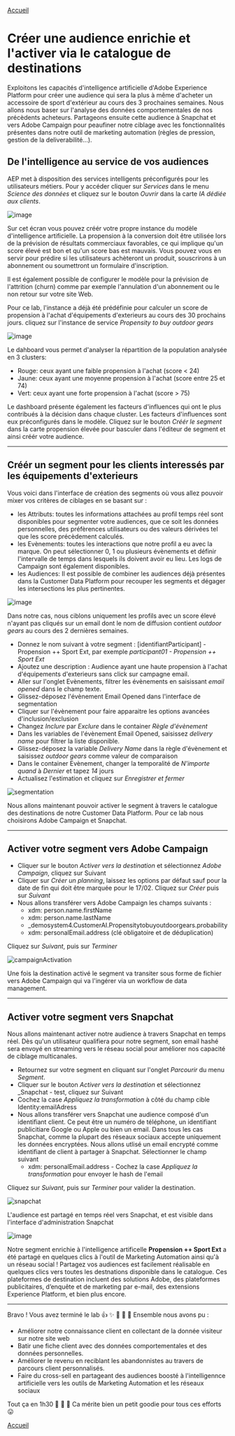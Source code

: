[Accueil](README.md)



Créer une audience enrichie et l'activer via le catalogue de destinations
=========================================================================

Exploitons les capacités d'intelligence artificielle d'Adobe Experience Platform pour créer une audience qui sera la plus à même d'acheter un accessoire de sport d'extérieur au cours des 3 prochaines semaines. Nous allons nous baser sur l'analyse des données comportementales de nos précèdents acheteurs. 
Partageons ensuite cette audience à Snapchat et vers Adobe Campaign pour peaufiner notre ciblage avec les fonctionnalités présentes dans notre outil de marketing automation (règles de pression, gestion de la deliverabilité...).


## De l'intelligence au service de vos audiences
AEP met à disposition des services intelligents préconfigurés pour les utilisateurs métiers. Pour y accéder cliquer sur _Services_ dans le menu _Science des données_ et cliquez sur le bouton _Ouvrir_ dans la carte _IA dédiée aux clients_.


![image](https://user-images.githubusercontent.com/40355195/217492668-877411a8-c47e-45c6-bdb2-62c8a6aaa3ea.png)

Sur cet écran vous pouvez créér votre propre instance du modèle d'intelligence artificielle. 
La propension à la conversion doit être utilisée lors de la prévision de résultats commerciaux favorables, ce qui implique qu'un score élevé est bon et qu'un score bas est mauvais. Vous pouvez vous en servir pour prédire si les utilisateurs achèteront un produit, souscrirons à un abonnement ou soumettront un formulaire d'inscription.

Il est également possible de configurer le modèle pour la prévision de l'attrition (churn) comme par exemple l'annulation d'un abonnement ou le non retour sur votre site Web. 

Pour ce lab, l'instance a déjà été prédéfinie pour calculer un score de propension à l'achat d'équipements d'exterieurs au cours des 30 prochains jours. cliquez sur l'instance de service _Propensity to buy outdoor gears_

![image](https://user-images.githubusercontent.com/40355195/217497970-15da535b-f9a2-4339-9985-6ee232b27e74.png)

Le dahboard vous permet d'analyser la répartition de la population analysée en 3 clusters: 
- Rouge: ceux ayant une faible propension à l'achat (score < 24)
- Jaune: ceux ayant une moyenne propension à l'achat (score entre 25 et 74)
- Vert: ceux ayant une forte propension à l'achat (score > 75)

Le dashboard présente également les facteurs d'influences qui ont le plus contribués à la décision dans chaque cluster. Les facteurs d'influences sont eux préconfigurés dans le modèle. 
Cliquez sur  le bouton _Créér le segment_ dans la carte propension élevée pour basculer dans l'éditeur de segment et ainsi créér votre audience. 

---

## Créér un segment pour les clients interessés par les équipements d'exterieurs

Vous voici dans l'interface de création des segments où vous allez pouvoir mixer vos critères de ciblages en se basant sur : 
- les Attributs: toutes les informations attachées au profil temps réel sont disponibles pour segmenter votre audiences, que ce soit les données personnelles, des préfèrences utilisateurs ou des valeurs dérivées tel que les score précèdement calculés.
- les Evènements: toutes les interactions que notre profil a eu avec la marque. On peut sélectionner 0, 1 ou plusieurs évènements et définir l'intervalle de temps dans lesquels ils doivent avoir eu lieu. Les logs de Campaign sont également disponibles.
- les Audiences: Il est possible de combiner les audiences déjà présentes dans la Customer Data Platform pour recouper les segments et dégager les intersections les plus pertinentes.


![image](https://user-images.githubusercontent.com/40355195/217499302-db898983-3f6b-455c-96f7-49345cdebaa6.png)

Dans notre cas, nous ciblons uniquement les profils avec un score élevé n'ayant pas cliqués sur un email dont le nom de diffusion contient _outdoor gears_ au cours des 2 dernières semaines. 

- Donnez le nom suivant à votre segment : [identifiantParticipant] - Propension ++ Sport Ext, par exemple _participant01 - Propension ++ Sport Ext_
- Ajoutez une description : Audience ayant une haute propension à l'achat d'équipements d'exterieurs sans click sur campagne email.
- Aller sur l'onglet Evènements, filtrer les évènements en saisissant _email opened_ dans le champ texte.
- Glissez-déposez l'évènement Email Opened dans l'interface de segmentation
- Cliquer sur l'évènement pour faire apparaitre les options avancées d'inclusion/exclusion
- Changez _Inclure_ par _Exclure_ dans le container _Règle d'évènement_
- Dans les variables de l'évènement Email Opened, saisissez _delivery name_ pour filtrer la liste disponible.
- Glissez-déposez la variable _Delivery Name_ dans la règle d'évènement et saisissez _outdoor gears_ comme valeur de comparaison
- Dans le container Evènement, changer la temporalité de _N'importe quand_ à _Dernier_ et tapez _14_ jours
- Actualisez l'estimation et cliquez sur _Enregistrer et fermer_


![segmentation](https://user-images.githubusercontent.com/40355195/217507906-1a1f2394-b80d-4967-a36d-fc586ad833d4.gif)


Nous allons maintenant pouvoir activer le segment à travers le catalogue des destinations de notre Customer Data Platform. Pour ce lab nous choisirons Adobe Campaign et Snapchat. 

---

## Activer votre segment vers Adobe Campaign

- Cliquer sur le bouton _Activer vers la destination_ et sélectionnez _Adobe Campaign_, cliquez sur Suivant
- Cliquer sur _Créer un planning_, laissez les options par défaut sauf pour la date de fin qui doit être marquée pour  le 17/02. Cliquez sur _Créer_ puis sur _Suivant_
- Nous allons transférer vers Adobe Campaign les champs suivants : 
  * xdm: person.name.firstName
  * xdm: person.name.lastName
  * \_demosystem4.CustomerAI.Propensitytobuyoutdoorgears.probability
  * xdm: personalEmail.address (clé obligatoire et de déduplication)
  
Cliquez sur _Suivant_, puis sur _Terminer_

![campaignActivation](https://user-images.githubusercontent.com/40355195/217518424-e3a5c9f9-7561-42ea-9944-51a7a2d961d0.gif)

Une fois la destination activé le segment va transiter sous forme de fichier vers Adobe Campaign qui va l'ingérer via un workflow de data management.


---

## Activer votre segment vers Snapchat

Nous allons maintenant activer notre audience à travers Snapchat en temps réel. Dès qu'un utilisateur qualifiera pour notre segment, son email hashé sera envoyé en  streaming vers le réseau social pour améliorer nos capacité de ciblage multicanales.

- Retournez sur votre segment en cliquant sur l'onglet _Parcourir_ du menu _Segment_.
- Cliquer sur le bouton _Activer vers la destination_ et sélectionnez _Snapchat - test, cliquez sur Suivant
- Cochez la case _Appliquez la transformation_ à côté du champ cible Identity:emailAdress
- Nous allons transférer vers Snapchat une audience composé d'un identifiant client. Ce peut être un numéro de téléphone, un identifiant publicitiare Google ou Apple ou bien un email. Dans tous les cas Snapchat, comme la plupart des réseaux sociaux accepte uniquement les données encryptées. Nous allons utlisé un email encrypté comme identifiant de client à partager à Snapchat. Sélectionner le champ suivant
  * xdm: personalEmail.address - Cochez la case _Appliquez la transformation_ pour envoyer le hash de l'email

Cliquez sur _Suivant_, puis sur _Terminer_ pour valider la destination. 

![snapchat](https://user-images.githubusercontent.com/40355195/217572903-fd40e3c6-a559-4e06-9edc-7a7c71d016a9.gif)


L'audience est partagé en temps réel vers Snapchat, et est visible dans l'interface d'administration Snapchat

![image](https://user-images.githubusercontent.com/40355195/217883972-32857e01-9c6b-4322-ac3e-b2dba44ad1a7.png)



Notre segment enrichie à l'intelligence artificelle **Propension ++ Sport Ext** a été partagé en quelques clics à l'outil de Marketing Automation ainsi qu'à un réseau social ! 
Partagez vos audiences est facilement réalisable en quelques clics vers toutes les destnations disponible dans le catalogue. Ces plateformes de destination incluent des solutions Adobe, des plateformes publicitaires, d’enquête et de marketing par e-mail, des extensions Experience Platform, et bien plus encore.

--- 

Bravo ! Vous avez terminé le lab 👍 ✨ 🎉 🚀 🤘 Ensemble nous avons pu  : 
- Améliorer notre connaissance client en collectant  de la donnée visiteur sur notre site web
- Batir une fiche client avec des données comportementales et des données personnelles. 
- Améliorer le revenu en reciblant les abandonnistes au travers de parcours client personnalisés.
- Faire du cross-sell en partageant des audiences boosté à l'intelligennce artificielle vers les outils de Marketing Automation et les réseaux sociaux


Tout ça en 1h30 👏 👏 👏 Ca mérite bien un petit goodie pour tous ces efforts 😛 



[Accueil](README.md)
